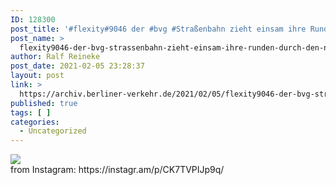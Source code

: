 ```yaml
---
ID: 128300
post_title: '#flexity#9046 der #bvg #Straßenbahn zieht einsam ihre Runden durch den nächtlichen Schnee'
post_name: >
  flexity9046-der-bvg-strassenbahn-zieht-einsam-ihre-runden-durch-den-naechtlichen-schnee
author: Ralf Reineke
post_date: 2021-02-05 23:28:37
layout: post
link: >
  https://archiv.berliner-verkehr.de/2021/02/05/flexity9046-der-bvg-strassenbahn-zieht-einsam-ihre-runden-durch-den-naechtlichen-schnee/
published: true
tags: [ ]
categories:
  - Uncategorized
---
```

<div><img src='https://scontent-iad3-1.cdninstagram.com/v/t51.29350-15/146077212_143508997514471_2566946293061557983_n.jpg?_nc_cat=109&ccb=2&_nc_sid=8ae9d6&_nc_ohc=RqVraoLSLZQAX9wFAWv&_nc_ht=scontent-iad3-1.cdninstagram.com&oh=0d9d0c13d7cc0682c09db450704dd542&oe=60422586' style='max-width:600px;' /><br/><div>from Instagram: https://instagr.am/p/CK7TVPIJp9q/</div></div>